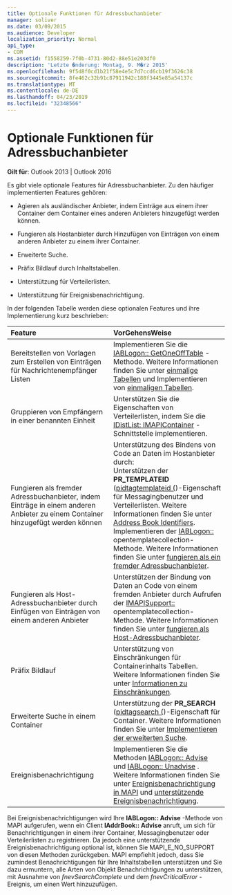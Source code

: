 ```yaml
---
title: Optionale Funktionen für Adressbuchanbieter
manager: soliver
ms.date: 03/09/2015
ms.audience: Developer
localization_priority: Normal
api_type:
- COM
ms.assetid: f1558259-7f0b-4731-80d2-88e51e203df0
description: 'Letzte �nderung: Montag, 9. M�rz 2015'
ms.openlocfilehash: 9f5d8f0cd1b21f58e4e5c7d7ccd6cb19f3626c38
ms.sourcegitcommit: 8fe462c32b91c87911942c188f3445e85a54137c
ms.translationtype: MT
ms.contentlocale: de-DE
ms.lasthandoff: 04/23/2019
ms.locfileid: "32348566"
---
```

# <a name="optional-features-for-address-book-providers"></a>Optionale Funktionen für Adressbuchanbieter

  
  
**Gilt für**: Outlook 2013 | Outlook 2016 
  
Es gibt viele optionale Features für Adressbuchanbieter. Zu den häufiger implementierten Features gehören:
  
- Agieren als ausländischer Anbieter, indem Einträge aus einem ihrer Container dem Container eines anderen Anbieters hinzugefügt werden können.
    
- Fungieren als Hostanbieter durch Hinzufügen von Einträgen von einem anderen Anbieter zu einem ihrer Container.
    
- Erweiterte Suche.
    
- Präfix Bildlauf durch Inhaltstabellen.
    
- Unterstützung für Verteilerlisten.
    
- Unterstützung für Ereignisbenachrichtigung.
    
In der folgenden Tabelle werden diese optionalen Features und ihre Implementierung kurz beschrieben:
  
|**Feature**|**VorGehensWeise**|
|:-----|:-----|
|Bereitstellen von Vorlagen zum Erstellen von Einträgen für Nachrichtenempfänger Listen  <br/> |Implementieren Sie die [IABLogon:: GetOneOffTable](iablogon-getoneofftable.md) -Methode. Weitere Informationen finden Sie unter [einmalige Tabellen](one-off-tables.md) und Implementieren von [einmaligen Tabellen](implementing-one-off-tables.md).  <br/> |
|Gruppieren von Empfängern in einer benannten Einheit  <br/> |Unterstützen Sie die Eigenschaften von Verteilerlisten, indem Sie die [IDistList: IMAPIContainer](idistlistimapicontainer.md) -Schnittstelle implementieren.  <br/> |
|Fungieren als fremder Adressbuchanbieter, indem Einträge in einem anderen Anbieter zu einem Container hinzugefügt werden können  <br/> | Unterstützung des Bindens von Code an Daten im Hostanbieter durch:  <br/>  Unterstützen der **PR_TEMPLATEID** ([pidtagtemplateid (](pidtagtemplateid-canonical-property.md))-Eigenschaft für Messagingbenutzer und Verteilerlisten. Weitere Informationen finden Sie unter [Address Book Identifiers](address-book-identifiers.md).  <br/>  Implementieren der [IABLogon::](iablogon-opentemplateid.md) opentemplatecollection-Methode. Weitere Informationen finden Sie unter [fungieren als ein fremder Adressbuchanbieter](acting-as-a-foreign-address-book-provider.md).  <br/> |
|Fungieren als Host-Adressbuchanbieter durch Einfügen von Einträgen von einem anderen Anbieter  <br/> |Unterstützen der Bindung von Daten an Code von einem fremden Anbieter durch Aufrufen der [IMAPISupport::](imapisupport-opentemplateid.md) opentemplatecollection-Methode. Weitere Informationen finden Sie unter [fungieren als Host-Adressbuchanbieter](acting-as-a-host-address-book-provider.md).  <br/> |
|Präfix Bildlauf  <br/> |Unterstützung von Einschränkungen für Containerinhalts Tabellen. Weitere Informationen finden Sie unter [Informationen zu Einschränkungen](about-restrictions.md).  <br/> |
|Erweiterte Suche in einem Container  <br/> |Unterstützung der **PR_SEARCH** ([pidtagsearch (](pidtagsearch-canonical-property.md))-Eigenschaft für Container. Weitere Informationen finden Sie unter [Implementieren der erweiterten Suche](implementing-advanced-searching.md).  <br/> |
|Ereignisbenachrichtigung  <br/> |Implementieren Sie die Methoden [IABLogon:: Advise](iablogon-advise.md) und [IABLogon:: Unadvise](iablogon-unadvise.md) . Weitere Informationen finden Sie unter [Ereignisbenachrichtigung in MAPI](event-notification-in-mapi.md) und [unterstützende Ereignisbenachrichtigung](supporting-event-notification.md).  <br/> |
   
Bei Ereignisbenachrichtigungen wird Ihre **IABLogon:: Advise** -Methode von MAPI aufgerufen, wenn ein Client **IAddrBook:: Advise** anruft, um sich für Benachrichtigungen in einem ihrer Container, Messagingbenutzer oder Verteilerlisten zu registrieren. Da jedoch eine unterstützende Ereignisbenachrichtigung optional ist, können Sie MAPI_E_NO_SUPPORT von diesen Methoden zurückgeben. MAPI empfiehlt jedoch, dass Sie zumindest Benachrichtigungen für Ihre Inhaltstabellen unterstützen und Sie dazu ermuntern, alle Arten von Objekt Benachrichtigungen zu unterstützen, mit Ausnahme von _fnevSearchComplete_ und dem _fnevCriticalError_ -Ereignis, um einen Wert hinzuzufügen. 
  


